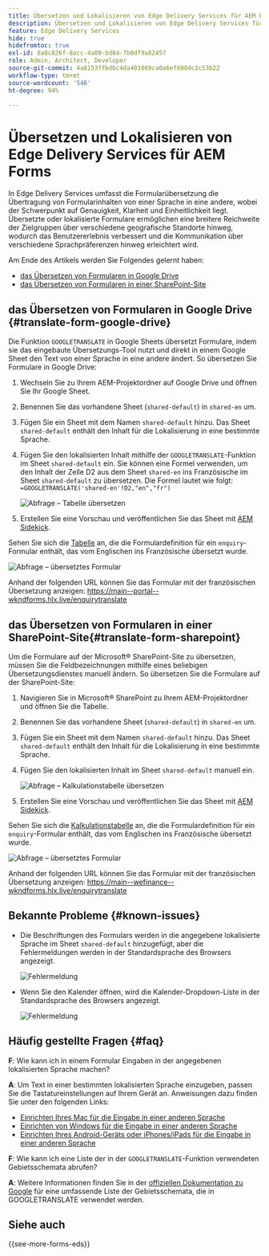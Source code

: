 ```yaml
---
title: Übersetzen und Lokalisieren von Edge Delivery Services für AEM Forms
description: Übersetzen und Lokalisieren von Edge Delivery Services für AEM Forms
feature: Edge Delivery Services
hide: true
hidefromtoc: true
exl-id: 8a0c826f-8acc-4a00-bd84-7b0df9a82457
role: Admin, Architect, Developer
source-git-commit: 4a8153ffbdbc4da401089ca0a6ef608dc2c53b22
workflow-type: tm+mt
source-wordcount: '546'
ht-degree: 94%

---
```



# Übersetzen und Lokalisieren von Edge Delivery Services für AEM Forms

In Edge Delivery Services umfasst die Formularübersetzung die Übertragung von Formularinhalten von einer Sprache in eine andere, wobei der Schwerpunkt auf Genauigkeit, Klarheit und Einheitlichkeit liegt. Übersetzte oder lokalisierte Formulare ermöglichen eine breitere Reichweite der Zielgruppen über verschiedene geografische Standorte hinweg, wodurch das Benutzererlebnis verbessert und die Kommunikation über verschiedene Sprachpräferenzen hinweg erleichtert wird.


Am Ende des Artikels werden Sie Folgendes gelernt haben:

* [das Übersetzen von Formularen in Google Drive](#translate-form-google-drive)
* [das Übersetzen von Formularen in einer SharePoint-Site](#translate-form-sharepoint)

## das Übersetzen von Formularen in Google Drive {#translate-form-google-drive}

Die Funktion `GOOGLETRANSLATE` in Google Sheets übersetzt Formulare, indem sie das eingebaute Übersetzungs-Tool nutzt und direkt in einem Google Sheet den Text von einer Sprache in eine andere ändert. So übersetzen Sie Formulare in Google Drive:

1. Wechseln Sie zu Ihrem AEM-Projektordner auf Google Drive und öffnen Sie Ihr Google Sheet.
2. Benennen Sie das vorhandene Sheet (`shared-default`) in `shared-en` um.
3. Fügen Sie ein Sheet mit dem Namen `shared-default` hinzu. Das Sheet `shared-default` enthält den Inhalt für die Lokalisierung in eine bestimmte Sprache.
4. Fügen Sie den lokalisierten Inhalt mithilfe der `GOOGLETRANSLATE`-Funktion im Sheet `shared-default` ein.
Sie können eine Formel verwenden, um den Inhalt der Zelle D2 aus dem Sheet `shared-en` ins Französische im Sheet `shared-default` zu übersetzen. Die Formel lautet wie folgt:
   `=GOOGLETRANSLATE('shared-en'!D2,"en","fr")`

   ![Abfrage – Tabelle übersetzen](/help/forms/assets/translate-enquiry-spreadsheet.png)

5. Erstellen Sie eine Vorschau und veröffentlichen Sie das Sheet mit [AEM Sidekick](https://www.aem.live/developer/tutorial#preview-and-publish-your-content).

Sehen Sie sich die [Tabelle](/help/forms/assets/enquirytranslate.xlsx) an, die die Formulardefinition für ein `enquiry`-Formular enthält, das vom Englischen ins Französische übersetzt wurde.

![Abfrage – übersetztes Formular](/help/forms/assets/translate-form-french.png)

Anhand der folgenden URL können Sie das Formular mit der französischen Übersetzung anzeigen:
https://main--portal--wkndforms.hlx.live/enquirytranslate

## das Übersetzen von Formularen in einer SharePoint-Site{#translate-form-sharepoint}

Um die Formulare auf der Microsoft® SharePoint-Site zu übersetzen, müssen Sie die Feldbezeichnungen mithilfe eines beliebigen Übersetzungsdienstes manuell ändern. So übersetzen Sie die Formulare auf der SharePoint-Site:

1. Navigieren Sie in Microsoft® SharePoint zu Ihrem AEM-Projektordner und öffnen Sie die Tabelle.
2. Benennen Sie das vorhandene Sheet (`shared-default`) in `shared-en` um.
3. Fügen Sie ein Sheet mit dem Namen `shared-default` hinzu. Das Sheet `shared-default` enthält den Inhalt für die Lokalisierung in eine bestimmte Sprache.
4. Fügen Sie den lokalisierten Inhalt im Sheet `shared-default` manuell ein.

   ![Abfrage – Kalkulationstabelle übersetzen](/help/forms/assets/translate-enquiry-sp-spreadsheet.png)

5. Erstellen Sie eine Vorschau und veröffentlichen Sie das Sheet mit [AEM Sidekick](https://www.aem.live/developer/tutorial#preview-and-publish-your-content).

Sehen Sie sich die [Kalkulationstabelle](/help/forms/assets/enquirytranslate-sp.xlsx) an, die die Formulardefinition für ein `enquiry`-Formular enthält, das vom Englischen ins Französische übersetzt wurde.

![Abfrage – übersetztes Formular](/help/forms/assets/translate-form-french.png)

Anhand der folgenden URL können Sie das Formular mit der französischen Übersetzung anzeigen:
https://main--wefinance--wkndforms.hlx.live/enquirytranslate

## Bekannte Probleme {#known-issues}

* Die Beschriftungen des Formulars werden in die angegebene lokalisierte Sprache im Sheet `shared-default` hinzugefügt, aber die Fehlermeldungen werden in der Standardsprache des Browsers angezeigt.

  ![Fehlermeldung](/help/forms/assets/translate-error-message.png)

* Wenn Sie den Kalender öffnen, wird die Kalender-Dropdown-Liste in der Standardsprache des Browsers angezeigt.

  ![Fehlermeldung](/help/forms/assets/translate-calender-display.png)


## Häufig gestellte Fragen {#faq}

**F**: Wie kann ich in einem Formular Eingaben in der angegebenen lokalisierten Sprache machen?

**A**: Um Text in einer bestimmten lokalisierten Sprache einzugeben, passen Sie die Tastatureinstellungen auf Ihrem Gerät an. Anweisungen dazu finden Sie unter den folgenden Links:

* [Einrichten Ihres Mac für die Eingabe in einer anderen Sprache](https://support.apple.com/en-in/guide/mac-help/mchlp1406/mac)
* [Einrichten von Windows für die Eingabe in einer anderen Sprache](https://support.microsoft.com/en-us/windows/manage-the-input-and-display-language-settings-in-windows-12a10cb4-8626-9b77-0ccb-5013e0c7c7a2#:~:text=Select%20the%20Start%20%3E%20Settings%20%3E%20Time,you%20want%2C%20then%20select%20Options)
* [Einrichten Ihres Android-Geräts oder iPhones/iPads für die Eingabe in einer anderen Sprache](https://support.google.com/gboard/answer/7068494?hl=en&amp;co=GENIE.Platform%3DAndroid)


**F**: Wie kann ich eine Liste der in der `GOOGLETRANSLATE`-Funktion verwendeten Gebietsschemata abrufen?

**A**: Weitere Informationen finden Sie in der [offiziellen Dokumentation zu Google](https://cloud.google.com/translate/docs/languages) für eine umfassende Liste der Gebietsschemata, die in GOOGLETRANSLATE verwendet werden.

## Siehe auch

{{see-more-forms-eds}}

